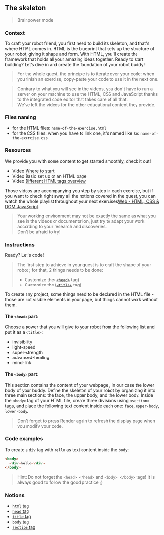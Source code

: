 ## The skeleton

> Brainpower mode

### Context

To craft your robot friend, you first need to build its skeleton, and that's where HTML comes in. HTML is the blueprint that sets up the structure of your robot, giving it shape and form. With HTML, you'll create the framework that holds all your amazing ideas together. Ready to start building? Let’s dive in and create the foundation of your robot buddy!

> For the whole quest, the principle is to iterate over your code: when you finish an exercise, copy-paste your code to use it in the next one.

> Contrary to what you will see in the videos, you don't have to run a server on your machine to use the HTML, CSS and JavaScript thanks to the integrated code editor that takes care of all that.  
> We've left the videos for the other educational content they provide.

### Files naming

- for the HTML files: `name-of-the-exercise.html`
- for the CSS files: when you have to link one, it's named like so: `name-of-the-exercise.css`

### Resources

We provide you with some content to get started smoothly, check it out!

- Video [Where to start](https://www.youtube.com/watch?v=i2PWvTERU-g&list=PLDa5D3mQAy7SKRLbYIEAcPrbQxrR_g1uM&index=1)
- Video [Basic set up of an HTML page](https://www.youtube.com/watch?v=QtKoO7tT-Gg&list=PLHyAJ_GrRtf979iZZ1N3qYMfsPj9PCCrF&index=1)
- Video [Different HTML tags overview](https://www.youtube.com/watch?v=Al-Jzpib8VY&list=PLHyAJ_GrRtf979iZZ1N3qYMfsPj9PCCrF&index=2)

Those videos are accompanying you step by step in each exercise, but if you want to check right away all the notions covered in the quest, you can watch the whole playlist throughout your next exercises[Web - HTML, CSS & DOM JavaScript](https://www.youtube.com/playlist?list=PLHyAJ_GrRtf979iZZ1N3qYMfsPj9PCCrF).

> Your working environment may not be exactly the same as what you see in the videos or documentation, just try to adapt your work according to your research and discoveries.  
> Don't be afraid to try!

### Instructions

Ready? Let's code!

> The first step to achieve in your quest is to craft the shape of your robot ; for that, 2 things needs to be done:
>
> - Customize the( [`<head>`](https://developer.mozilla.org/en-US/docs/Web/HTML/Element/head) tag)
> - Customize the ([`<title>`](https://developer.mozilla.org/en-US/docs/Web/HTML/Element/title) tag)

To create any project, some things need to be declared in the HTML file - those are not visible elements in your page, but things cannot work without them.

#### The `<head>` part:

Choose a power that you will give to your robot from the following list and put it as a `<title>`:

- invisibility
- light-speed
- super-strength
- advanced-healing
- mind-link

#### The `<body>` part:

This section contains the content of your webpage , in our case the lower body of your buddy. Define the skeleton of your robot by organizing it into three main sections: the face, the upper body, and the lower body. Inside the `<body>` tag of your HTML file, create three divisions using `<section>` tags, and place the following text content inside each one: `face`, `upper-body`, `lower-body`.

> Don't forget to press Render again to refresh the display page when you modify your code.

### Code examples

To create a `div` tag with `hello` as text content inside the `body`:

```html
<body>
  <div>hello</div>
</body>
```

> Hint: Do not forget the `<head> </head>` and `<body> </body>` tags! It is always good to follow the good practice ;)

### Notions

- [`html` tag](https://developer.mozilla.org/en-US/docs/Web/HTML/Element/html)
- [`head` tag](https://developer.mozilla.org/en-US/docs/Web/HTML/Element/head)
- [`title` tag](https://developer.mozilla.org/en-US/docs/Web/HTML/Element/title)
- [`body` tag](https://developer.mozilla.org/en-US/docs/Web/HTML/Element/body)
- [`section` tag](https://developer.mozilla.org/en-US/docs/Web/HTML/Element/section)
